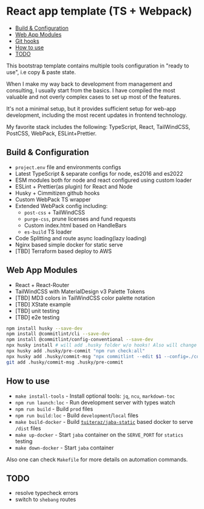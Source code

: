 # React app template (TS + Webpack)

- [Build & Configuration](#build--configuration)
- [Web App Modules](#web-app-modules)
- [Git hooks](#git-hooks)
- [How to use](#how-to-use)
- [TODO](#todo)

This bootstrap template contains multiple tools configuration in "ready to use", i.e copy & paste state.

When I make my way back to development from management and consulting, I usually start from the basics. I have compiled the most valuable and not overly complex cases to set up most of the features.

It's not a minimal setup, but it provides sufficient setup for web-app development, including the most recent updates in frontend technology.

My favorite stack includes the following: TypeScript, React, TailWindCSS, PostCSS, WebPack, ESLint+Prettier.

## Build & Configuration

- `project.env` file and environments configs
- Latest TypeScript & separate configs for node, es2016 and es2022
- ESM modules both for node and react configured using custom loader
- ESLint + Prettier(as plugin) for React and Node
- Husky + Cimmitizen github hooks
- Custom WebPack TS wrapper
- Extended WebPack config including:
  - `post-css` + TailWindCSS
  - `purge-css`, prune licenses and fund requests
  - Custom index.html based on HandleBars
  - `es-build` TS loader
- Code Splitting and route async loading(lazy loading)
- Nginx based simple docker for static serve
- [TBD] Terraform based deploy to AWS

## Web App Modules

- React + React-Router
- TailWindCSS with MaterialDesign v3 Palette Tokens
- [TBD] MD3 colors in TailWindCSS color palette notation
- [TBD] XState example
- [TBD] unit testing
- [TBD] e2e testing

```bash
npm install husky --save-dev
npm install @commitlint/cli --save-dev
npm install @commitlint/config-conventional --save-dev
npx husky install # will add .husky folder w/o hooks! Also will change global git config hooksPath -> .husky
npx husky add .husky/pre-commit "npm run check:all"
npx husky add .husky/commit-msg "npx commitlint --edit $1 --config=./config/commitlint.config.cjs"git add .husky/commit-msg
git add .husky/commit-msg .husky/pre-commit
```

## How to use

- `make install-tools` - Install optional tools: `jq`, `ncu`, `markdown-toc`
- `npm run launch:loc` - Run development server with types watch
- `npm run build` - Build `prod` files
- `npm run build:loc` - Build `development`/`local` files
- `make build-docker` - Build [`tuiteraz/jaba-static`](https://github.com/oleksii-honchar/jaba) based docker to serve `/dist` files
- `make up-docker` - Start `jaba` container on the `SERVE_PORT` for `statics` testing
- `make down-docker` - Start `jaba` container

Also one can check `Makefile` for more details on automation commands.

## TODO

- resolve typecheck errors
- switch to `shebang` routes
